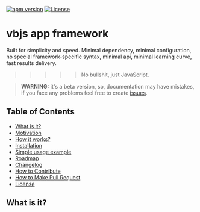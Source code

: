 [![npm version](https://badge.fury.io/js/vbjs.svg)](https://badge.fury.io/js/vbjs)
[![License](https://img.shields.io/badge/license-MIT%20License-brightgreen.svg)](https://github.com/vbilopav/vbjs/blob/master/src/vbjs/LICENSE.md)

# vbjs app framework

Built for simplicity and speed. Minimal dependency, minimal configuration, no special framework-specific syntax, minimal api, minimal learning curve, fast results delivery. 

>>>>> No bullshit, just JavaScript.


> **WARNING:** it's a beta version, so, documentation may have mistakes, if you face any problems feel free to create [issues](https://github.com/vbilopav/vbjs).

## Table of Contents

- [What is it?](#what-is-it)
- [Motivation](#motivation)
- [How it works?](#how-it-works)
- [Installation](#installation)
- [Simple usage example](#usage)
- [Roadmap](#roadmap)
- [Changelog](#changelog)
- [How to Contribute](#how-to-contribute)
- [How to Make Pull Request](#how-to-make-pull-request)
- [License](#license)

## What is it?

